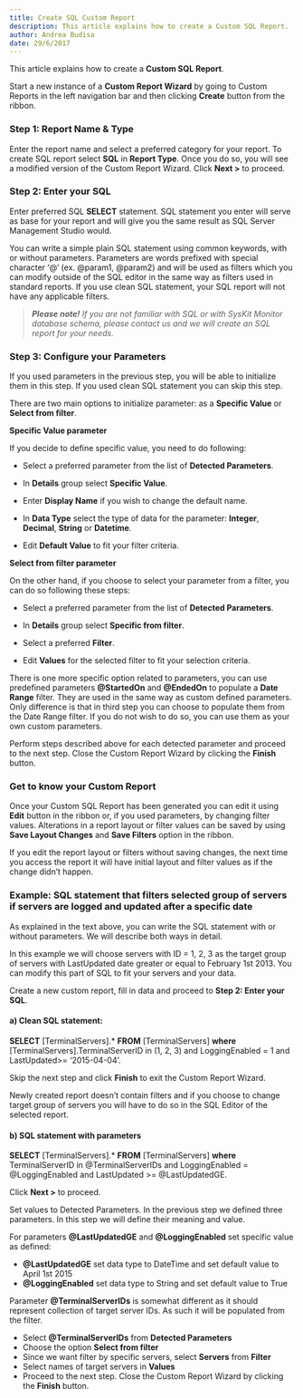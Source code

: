 ```yaml
---
title: Create SQL Custom Report
description: This article explains how to create a Custom SQL Report.
author: Andrea Budisa
date: 29/6/2017
---
```

This article explains how to create a **Custom SQL Report**.

Start a new instance of a **Custom Report Wizard** by going to Custom Reports in the left navigation bar and then clicking **Create** button from the ribbon.

### Step 1: Report Name & Type

Enter the report name and select a preferred category for your report. To create SQL report select **SQL** in **Report Type**. Once you do so, you will see a modified version of the Custom Report Wizard. Click **Next >** to proceed.

### Step 2: Enter your SQL

Enter preferred SQL **SELECT** statement. SQL statement you enter will serve as base for your report and will give you the same result as SQL Server Management Studio would.

You can write a simple plain SQL statement using common keywords, with or without parameters. Parameters are words prefixed with special character ‘@‘ (ex. @param1, @param2) and will be used as filters which you can modify outside of the SQL editor in the same way as filters used in standard reports. If you use clean SQL statement, your SQL report will not have any applicable filters.

>_**Please note!**_ *If you are not familiar with SQL or with SysKit Monitor database schema, please contact us and we will create an SQL report for your needs.*

### Step 3: Configure your Parameters

If you used parameters in the previous step, you will be able to initialize them in this step. If you used clean SQL statement you can skip this step.

There are two main options to initialize parameter: as a **Specific Value** or **Select from filter**.

**Specific Value parameter**

If you decide to define specific value, you need to do following:
* Select a preferred parameter from the list of **Detected Parameters**.

* In **Details** group select **Specific Value**.

* Enter **Display Name** if you wish to change the default name.

* In **Data Type** select the type of data for the parameter: **Integer**, **Decimal**, **String** or **Datetime**. 

* Edit **Default Value** to fit your filter criteria.

**Select from filter parameter**

On the other hand, if you choose to select your parameter from a filter, you can do so following these steps:

* Select a preferred parameter from the list of **Detected Parameters**.

* In **Details** group select **Specific from filter**.

* Select a preferred **Filter**.

* Edit **Values** for the selected filter to fit your selection criteria.

There is one more specific option related to parameters, you can use predefined parameters **@StartedOn** and **@EndedOn** to populate a **Date Range** filter. They are used in the same way as custom defined parameters. Only difference is that in third step you can choose to populate them from the Date Range filter. If you do not wish to do so, you can use them as your own custom parameters.

Perform steps described above for each detected parameter and proceed to the next step. Close the Custom Report Wizard by clicking the **Finish** button.

### Get to know your Custom Report

Once your Custom SQL Report has been generated you can edit it using **Edit** button in the ribbon or, if you used parameters, by changing filter values. Alterations in a report layout or filter values can be saved by using **Save Layout Changes** and **Save Filters** option in the ribbon.

If you edit the report layout or filters without saving changes, the next time you access the report it will have initial layout and filter values as if the change didn’t happen.

### Example: SQL statement that filters selected group of servers if servers are logged and updated after a specific date

As explained in the text above, you can write the SQL statement with or without parameters. We will describe both ways in detail.

In this example we will choose servers with ID = 1, 2, 3 as the target group of servers with LastUpdated date greater or equal to February 1st 2013. You can modify this part of SQL to fit your servers and your data.

Create a new custom report, fill in data and proceed to **Step 2: Enter your SQL**.

#### a) Clean SQL statement:

**SELECT** [TerminalServers].* **FROM** [TerminalServers] **where** [TerminalServers].TerminalServerID in (1, 2, 3) and LoggingEnabled = 1 and LastUpdated>= ‘2015-04-04’.

Skip the next step and click **Finish** to exit the Custom Report Wizard.

Newly created report doesn’t contain filters and if you choose to change target group of servers you will have to do so in the SQL Editor of the selected report.

#### b) SQL statement with parameters

**SELECT** [TerminalServers].* **FROM** [TerminalServers] **where** TerminalServerID in @TerminalServerIDs and LoggingEnabled = @LoggingEnabled and LastUpdated >= @LastUpdatedGE.

Click **Next >** to proceed. 

Set values to Detected Parameters. In the previous step we defined three parameters. In this step we will define their meaning and value.

For parameters **@LastUpdatedGE** and **@LoggingEnabled** set specific value as defined:
* **@LastUpdatedGE** set data type to DateTime and set default value to April 1st 2015
* **@LoggingEnabled** set data type to String and set default value to True

Parameter **@TerminalServerIDs** is somewhat different as it should represent collection of target server IDs. As such it will be populated from the filter.
* Select **@TerminalServerIDs** from **Detected Parameters**
* Choose the option **Select from filter**
* Since we want filter by specific servers, select **Servers** from **Filter**
* Select names of target servers in **Values**
* Proceed to the next step. Close the Custom Report Wizard by clicking the **Finish** button. 